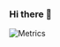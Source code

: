 ### Hi there 👋

![Metrics](https://metrics.lecoq.io/Mehmet-Burak-Aslan?template=terminal&config.timezone=Europe%2FIstanbul)
